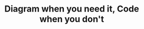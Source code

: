 ---
title: "Diagram when you need it, Code when you don't"
description: "Ballerina diagrams provide great creativity and flexibility in the early stages of development, allowing developers to visualize and iterate on their ideas quickly. However, developers can easily switch to writing code when delivering a more polished product by taking advantage of Ballerina's powerful language features."
image: 'images/usecases/integration/diagram-when-you-need-it.png'
---